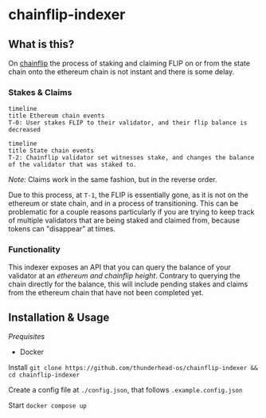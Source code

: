 # chainflip-indexer

## What is this?

On [chainflip](https://chainflip.io) the process of staking and claiming FLIP on or from the state chain onto the ethereum chain is not instant and there is some delay. 

### Stakes & Claims

```mermaid
timeline
title Ethereum chain events
T-0: User stakes FLIP to their validator, and their flip balance is decreased
```

```mermaid
timeline
title State chain events
T-2: Chainflip validator set witnesses stake, and changes the balance of the validator that was staked to.
```

*Note:* Claims work in the same fashion, but in the reverse order.

Due to this process, at `T-1`, the FLIP is essentially gone, as it is not on the ethereum or state chain, and in a process of transitioning. This can be problematic for a couple reasons particularly if you are trying to keep track of multiple validators that are being staked and claimed from, because tokens can "disappear" at times.

### Functionality

This indexer exposes an API that you can query the balance of your validator at an *ethereum and chainflip height*. Contrary to querying the chain directly for the balance, this will include pending stakes and claims from the ethereum chain that have not been completed yet.

## Installation & Usage

*Prequisites*
- Docker

Install
`git clone https://github.com/thunderhead-os/chainflip-indexer && cd chainflip-indexer`

Create a config file at `./config.json`, that follows `.example.config.json`

Start
`docker compose up`

